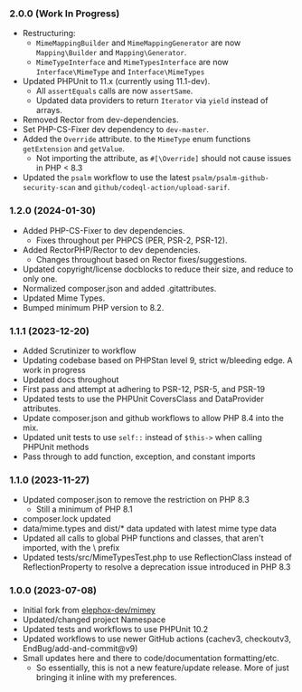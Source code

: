 ### 2.0.0 (Work In Progress)

  * Restructuring:
    * `MimeMappingBuilder` and `MimeMappingGenerator` are now `Mapping\Builder` and `Mapping\Generator`.
    * `MimeTypeInterface` and `MimeTypesInterface` are now `Interface\MimeType` and `Interface\MimeTypes`
  * Updated PHPUnit to 11.x (currently using 11.1-dev).
    * All `assertEquals` calls are now `assertSame`.
    * Updated data providers to return `Iterator` via `yield` instead of arrays.
  * Removed Rector from dev-dependencies.
  * Set PHP-CS-Fixer dev dependency to `dev-master`.
  * Added the `Override` attribute. to the `MimeType` enum functions `getExtension` and `getValue`.
    * Not importing the attribute, as `#[\Override]` should not cause issues in PHP < 8.3
  * Updated the `psalm` workflow to use the latest `psalm/psalm-github-security-scan` and `github/codeql-action/upload-sarif`. 
    

### 1.2.0 (2024-01-30)

  * Added PHP-CS-Fixer to dev dependencies.
    * Fixes throughout per PHPCS (PER, PSR-2, PSR-12).
  * Added RectorPHP/Rector to dev dependencies.
    * Changes throughout based on Rector fixes/suggestions.
  * Updated copyright/license docblocks to reduce their size, and reduce to only one.
  * Normalized composer.json and added .gitattributes.
  * Updated Mime Types.
  * Bumped minimum PHP version to 8.2.

### 1.1.1 (2023-12-20)

  * Added Scrutinizer to workflow
  * Updating codebase based on PHPStan level 9, strict w/bleeding edge. A work in progress
  * Updated docs throughout
  * First pass and attempt at adhering to PSR-12, PSR-5, and PSR-19
  * Updated tests to use the PHPUnit CoversClass and DataProvider attributes.
  * Update composer.json and github workflows to allow PHP 8.4 into the mix.
  * Updated unit tests to use `self::` instead of `$this->` when calling PHPUnit methods
  * Pass through to add function, exception, and constant imports

### 1.1.0 (2023-11-27)

  * Updated composer.json to remove the restriction on PHP 8.3
    * Still a minimum of PHP 8.1
  * composer.lock updated
  * data/mime.types and dist/* data updated with latest mime type data
  * Updated all calls to global PHP functions and classes, that aren't imported, with the \ prefix
  * Updated tests/src/MimeTypesTest.php to use ReflectionClass instead of ReflectionProperty to resolve a deprecation issue introduced in PHP 8.3

### 1.0.0 (2023-07-08)

  * Initial fork from [elephox-dev/mimey](https://github.com/elephox-dev/mimey)
  * Updated/changed project Namespace
  * Updated tests and workflows to use PHPUnit 10.2
  * Updated workflows to use newer GitHub actions (cachev3, checkoutv3, EndBug/add-and-commit@v9)
  * Small updates here and there to code/documentation formatting/etc.
    * So essentially, this is not a new feature/update release. More of just bringing it inline with my preferences.
